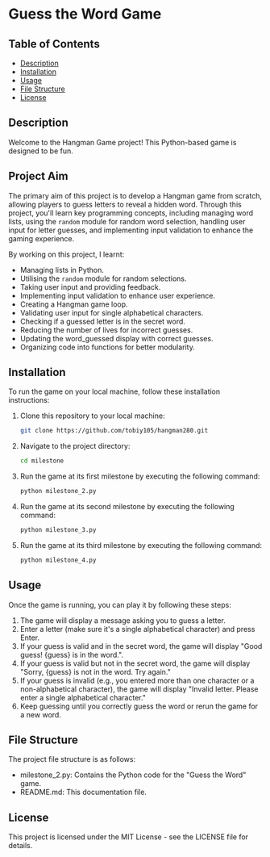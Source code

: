 # Guess the Word Game

## Table of Contents
- [Description](#description)
- [Installation](#installation)
- [Usage](#usage)
- [File Structure](#file-structure)
- [License](#license)

## Description
Welcome to the Hangman Game project! This Python-based game is designed to be fun. 

## Project Aim
The primary aim of this project is to develop a Hangman game from scratch, allowing players to guess letters to reveal a hidden word. Through this project, you'll learn key programming concepts, including managing word lists, using the `random` module for random word selection, handling user input for letter guesses, and implementing input validation to enhance the gaming experience.

By working on this project, I learnt:

- Managing lists in Python.
- Utilising the `random` module for random selections.
- Taking user input and providing feedback.
- Implementing input validation to enhance user experience.
- Creating a Hangman game loop.
- Validating user input for single alphabetical characters.
- Checking if a guessed letter is in the secret word.
- Reducing the number of lives for incorrect guesses.
- Updating the word_guessed display with correct guesses.
- Organizing code into functions for better modularity.

## Installation
To run the game on your local machine, follow these installation instructions:

1. Clone this repository to your local machine:
   ```bash
   git clone https://github.com/tobiy105/hangman280.git
2. Navigate to the project directory:
   ```bash
   cd milestone
3. Run the game at its first milestone by executing the following command:
   ```bash
   python milestone_2.py
3. Run the game at its second milestone by executing the following command:
   ```bash
   python milestone_3.py
4. Run the game at its third milestone by executing the following command:
   ```bash
   python milestone_4.py

## Usage
Once the game is running, you can play it by following these steps:

1. The game will display a message asking you to guess a letter.
2. Enter a letter (make sure it's a single alphabetical character) and press Enter.
3. If your guess is valid and in the secret word, the game will display "Good guess! {guess} is in the word.".
4. If your guess is valid but not in the secret word, the game will display "Sorry, {guess} is not in the word. Try again."
5. If your guess is invalid (e.g., you entered more than one character or a non-alphabetical character), the game will display "Invalid letter. Please enter a single alphabetical character."
6. Keep guessing until you correctly guess the word or rerun the game for a new word.

## File Structure

The project file structure is as follows:

- milestone_2.py: Contains the Python code for the "Guess the Word" game.
- README.md: This documentation file.

## License

This project is licensed under the MIT License - see the LICENSE file for details.


